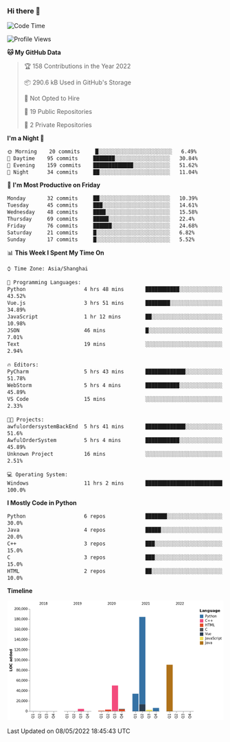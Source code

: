 ### Hi there 👋

<!--START_SECTION:waka-->
![Code Time](http://img.shields.io/badge/Code%20Time-0-blue)

![Profile Views](http://img.shields.io/badge/Profile%20Views-0-blue)

**🐱 My GitHub Data** 

> 🏆 158 Contributions in the Year 2022
 > 
> 📦 290.6 kB Used in GitHub's Storage 
 > 
> 🚫 Not Opted to Hire
 > 
> 📜 19 Public Repositories 
 > 
> 🔑 2 Private Repositories  
 > 
**I'm a Night 🦉** 

```text
🌞 Morning    20 commits     █░░░░░░░░░░░░░░░░░░░░░░░░   6.49% 
🌆 Daytime    95 commits     ███████░░░░░░░░░░░░░░░░░░   30.84% 
🌃 Evening    159 commits    █████████████░░░░░░░░░░░░   51.62% 
🌙 Night      34 commits     ██░░░░░░░░░░░░░░░░░░░░░░░   11.04%

```
📅 **I'm Most Productive on Friday** 

```text
Monday       32 commits     ██░░░░░░░░░░░░░░░░░░░░░░░   10.39% 
Tuesday      45 commits     ███░░░░░░░░░░░░░░░░░░░░░░   14.61% 
Wednesday    48 commits     ████░░░░░░░░░░░░░░░░░░░░░   15.58% 
Thursday     69 commits     █████░░░░░░░░░░░░░░░░░░░░   22.4% 
Friday       76 commits     ██████░░░░░░░░░░░░░░░░░░░   24.68% 
Saturday     21 commits     █░░░░░░░░░░░░░░░░░░░░░░░░   6.82% 
Sunday       17 commits     █░░░░░░░░░░░░░░░░░░░░░░░░   5.52%

```


📊 **This Week I Spent My Time On** 

```text
⌚︎ Time Zone: Asia/Shanghai

💬 Programming Languages: 
Python                   4 hrs 48 mins       ███████████░░░░░░░░░░░░░░   43.52% 
Vue.js                   3 hrs 51 mins       ████████░░░░░░░░░░░░░░░░░   34.89% 
JavaScript               1 hr 12 mins        ██░░░░░░░░░░░░░░░░░░░░░░░   10.98% 
JSON                     46 mins             █░░░░░░░░░░░░░░░░░░░░░░░░   7.01% 
Text                     19 mins             ░░░░░░░░░░░░░░░░░░░░░░░░░   2.94%

🔥 Editors: 
PyCharm                  5 hrs 43 mins       █████████████░░░░░░░░░░░░   51.78% 
WebStorm                 5 hrs 4 mins        ███████████░░░░░░░░░░░░░░   45.89% 
VS Code                  15 mins             ░░░░░░░░░░░░░░░░░░░░░░░░░   2.33%

🐱‍💻 Projects: 
awfulordersystemBackEnd  5 hrs 41 mins       █████████████░░░░░░░░░░░░   51.6% 
AwfulOrderSystem         5 hrs 4 mins        ███████████░░░░░░░░░░░░░░   45.89% 
Unknown Project          16 mins             ░░░░░░░░░░░░░░░░░░░░░░░░░   2.51%

💻 Operating System: 
Windows                  11 hrs 2 mins       █████████████████████████   100.0%

```

**I Mostly Code in Python** 

```text
Python                   6 repos             ███████░░░░░░░░░░░░░░░░░░   30.0% 
Java                     4 repos             █████░░░░░░░░░░░░░░░░░░░░   20.0% 
C++                      3 repos             ███░░░░░░░░░░░░░░░░░░░░░░   15.0% 
C                        3 repos             ███░░░░░░░░░░░░░░░░░░░░░░   15.0% 
HTML                     2 repos             ██░░░░░░░░░░░░░░░░░░░░░░░   10.0%

```


**Timeline**

![Chart not found](https://raw.githubusercontent.com/SuperMaxine/SuperMaxine/main/charts/bar_graph.png) 


 Last Updated on 08/05/2022 18:45:43 UTC
<!--END_SECTION:waka-->

<!--
**SuperMaxine/SuperMaxine** is a ✨ _special_ ✨ repository because its `README.md` (this file) appears on your GitHub profile.

Here are some ideas to get you started:

- 🔭 I’m currently working on ...
- 🌱 I’m currently learning ...
- 👯 I’m looking to collaborate on ...
- 🤔 I’m looking for help with ...
- 💬 Ask me about ...
- 📫 How to reach me: ...
- 😄 Pronouns: ...
- ⚡ Fun fact: ...
-->

